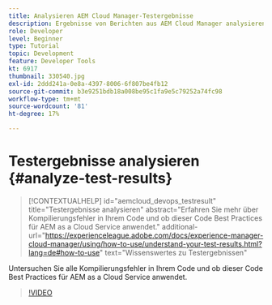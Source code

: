 ```yaml
---
title: Analysieren AEM Cloud Manager-Testergebnisse
description: Ergebnisse von Berichten aus AEM Cloud Manager analysieren und korrigieren
role: Developer
level: Beginner
type: Tutorial
topic: Development
feature: Developer Tools
kt: 6917
thumbnail: 330540.jpg
exl-id: 2ddd241a-0e8a-4397-8006-6f807be4fb12
source-git-commit: b3e9251bdb18a008be95c1fa9e5c79252a74fc98
workflow-type: tm+mt
source-wordcount: '81'
ht-degree: 17%

---
```


# Testergebnisse analysieren {#analyze-test-results}

>[!CONTEXTUALHELP]
>id="aemcloud_devops_testresult"
>title="Testergebnisse analysieren"
>abstract="Erfahren Sie mehr über Kompilierungsfehler in Ihrem Code und ob dieser Code Best Practices für AEM as a Cloud Service anwendet."
>additional-url="https://experienceleague.adobe.com/docs/experience-manager-cloud-manager/using/how-to-use/understand-your-test-results.html?lang=de#how-to-use" text="Wissenswertes zu Testergebnissen"

Untersuchen Sie alle Kompilierungsfehler in Ihrem Code und ob dieser Code Best Practices für AEM as a Cloud Service anwendet.

>[!VIDEO](https://video.tv.adobe.com/v/330540?quality=12&learn=on)
